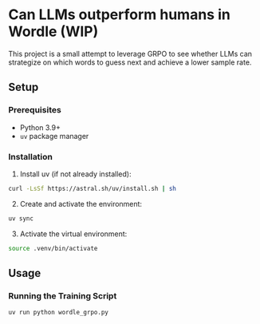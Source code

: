 # Can LLMs outperform humans in Wordle (WIP)

This project is a small attempt to leverage GRPO to see whether LLMs can strategize on which words to guess next and achieve a lower sample rate.

## Setup

### Prerequisites

- Python 3.9+
- `uv` package manager

### Installation

1. Install uv (if not already installed):

```bash
curl -LsSf https://astral.sh/uv/install.sh | sh
```

2. Create and activate the environment:

```bash
uv sync
```

3. Activate the virtual environment:

```bash
source .venv/bin/activate
```

## Usage

### Running the Training Script

```bash
uv run python wordle_grpo.py
```
